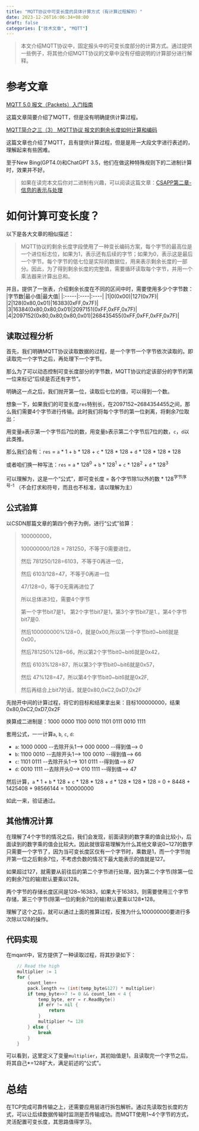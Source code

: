```yaml
---
title: "MQTT协议中可变长度的具体计算方式（有计算过程解析）"
date: 2023-12-26T16:06:34+08:00
draft: false
categories: ["技术文章", "MQTT"]
---
```

> 本文介绍MQTT协议中，固定报头中的可变长度部分的计算方式。通过提供一些例子，将其他介绍MQTT协议的文章中没有仔细说明的计算部分进行解释。

# 参考文章
[MQTT 5.0 报文（Packets）入门指南](https://www.emqx.com/zh/blog/introduction-to-mqtt-control-packets)

这篇文章简要介绍了MQTT，但是没有明确提供计算过程。

[MQTT简介之三（3） MQTT协议 报文的剩余长度如何计算和编码](https://blog.csdn.net/caofengtao1314/article/details/116482822)

这篇文章也介绍了MQTT，且有提供计算过程，但是是用一大段文字进行表述的，理解起来有些困难。

至于New Bing(GPT4.0)和ChatGPT 3.5，他们在做这种特殊规则下的二进制计算时，效果并不好。

> 如果在读完本文后你对二进制有兴趣，可以阅读这篇文章：[CSAPP第二章-信息的表示与处理](../csapp_chapter2_representing_manipulating_info)

# 如何计算可变长度？
以下是各大文章的相似描述：
> MQTT协议的剩余长度字段使用了一种变长编码方案，每个字节的最高位是一个进位标志位，如果为1，表示还有后续的字节；如果为0，表示这是最后一个字节。每个字节的低七位是实际的数据位，用来表示剩余长度的一部分。因此，为了得到剩余长度的完整值，需要循环读取每个字节，并用一个乘法器来计算出总和。

并且，提供了一张表，介绍剩余长度在不同的区间中时，需要使用多少个字节数：
|字节数|最小值|最大值|
|:-----|:----|:----|
|1|0(0x00)|127(0x7F)|
|2|128(0x80,0x01)|16383(0xFF,0x7F)|
|3|16384(0x80,0x80,0x01)|2097151(0xFF,0xFF,0x7F)|
|4|2097152(0x80,0x80,0x80,0x01)|268435455(0xFF,0xFF,0xFF,0x7F)|

## 读取过程分析
首先，我们明确MQTT协议读取数据的过程，是一个字节一个字节依次读取的。即读取完一个字节之后，再处理下一个字节。

那么为了可以动态控制可变长度部分的字节数，MQTT协议约定该部分的字节的第一位来标记“后续是否还有字节”。

明确这一点之后，我们抛开第一位，读取后七位的值，可以得到一个数。

想象一下，如果我们的可变长度`res`特别长，在2097152~2684354455之间，那么我们需要4个字节进行传输。此时我们将每个字节的第一位剥离，将剩余7位取出：

用变量`a`表示第一个字节后7位的数，用变量`b`表示第二个字节后7位的数，`c`，`d`以此类推。

那么我们会有：`res` = `a` * 1 + `b` * 128 + `c` * 128 * 128 + `d` * 128 * 128 * 128

或者咱们换一种写法：`res` = `a` * 128<sup>0</sup> + `b` * 128<sup>1</sup> + `c` * 128<sup>2</sup> + `d` * 128<sup>3</sup>

可以理解为，这是一个“公式”，即可变长度 = 各个字节除1以外的数 * 128<sup>字节序号-1</sup>  （不会打求和符号，而且也不标准，请以理解为主）

## 公式验算
以CSDN那篇文章的第四个例子为例，进行“公式”验算：
> 100000000，
>
> 100000000/128 = 781250，不等于0需要进位，
>
> 然后 781250/128=6103，不等于0再进一位，
>
> 然后 6103/128=47，不等于0再进一位
>
> 47/128=0，等于0无需再进位了
>
> 所以总体进3位，需要4个字节
>
> 第一个字节bit7是1， 第2个字节bit7是1，第3个字节bit7是1.，第4个字节bit7是0. 
>
> 然后100000000%128=0，就是0x00,所以第一个字节bit0~bit6就是0x00，
>
> 然后781250%128=66，所以第2个字节bit0~bit6就是0x42，
>
> 然后 6103%128=87，所以第3个字节bit0~bit6就是0x57，
>
> 然后 47%128=47，所以第4个字节bit0~bit6就是0x2F,
>
> 然后再结合上bit7的话，就是0x80,0xC2,0xD7,0x2F

先抛开中间的计算过程，将它的目标和结果拿出来：目标100000000，结果0x80,0xC2,0xD7,0x2F

换算成二进制是：1000 0000 1100 0010 1101 0111 0010 1111

套用公式，一一计算`a`, `b`, `c`, `d`:

- `a`: 1000 0000 --去除开头1--> 000 0000 --得到值--> 0
- `b`: 1100 0010 --去除开头1--> 100 0010 --得到值--> 66
- `c`: 1101 0111 --去除开头1--> 101 0111 --得到值--> 87
- `d`: 0010 1111 --去除开头0--> 010 1111 --得到值--> 47

然后计算，`a` * 1 + `b` * 128 + `c` * 128 * 128 + `d` * 128 * 128 * 128 = 0 + 8448 + 1425408 + 98566144 = 100000000

如此一来，验证通过。

## 其他情况计算
在理解了4个字节的情况之后，我们会发现，前面读到的数字乘的值会比较小，后面读到的数字乘的值会比较大。因此就很容易理解为什么其他文章说0~127的数字只需要一个字节了，因为当可变长度区仅有一个字节时，乘数是1，而一个字节抛开第一位之后剩余7位，不考虑负数的情况下最大能表示的值就是127。

如果超过127，就需要从前往后的第二个字节进行处理，因为第二个字节(除第一位的剩余7位的输)默认要乘以128。

两个字节的存储长度区间是128~16383，如果大于16383，则需要使用三个字节存储，第三个字节(除第一位的剩余7位的输)默认要乘以128*128。

理解了这个之后，就可以通过上面的推算过程，反推为什么100000000要进行多次除以128的操作。

## 代码实现
在mqant中，官方提供了一种读取过程，将其抄录如下：

``` go
	// Read the high
	multiplier := 1
	for {
		count_len++
		pack.length += (int(temp_byte&127) * multiplier)
		if temp_byte>>7 != 0 && count_len < 4 {
			temp_byte, err = r.ReadByte()
			if err != nil {
				return
			}
			multiplier *= 128
		} else {
			break
		}
	}
```

可以看到，这里定义了变量`multiplier`，其初始值是1，且读取完一个字节之后，将其自己*=128扩大，满足前述的“公式”。
# 总结
在TCP完成可靠传输之上，还需要应用层进行拆包解析。通过先读取包长度的方式，可以让后续数据传输时监测是否传输成功。而MQTT使用1~4个字节的方式，灵活配置可变长度，其思路值得学习。